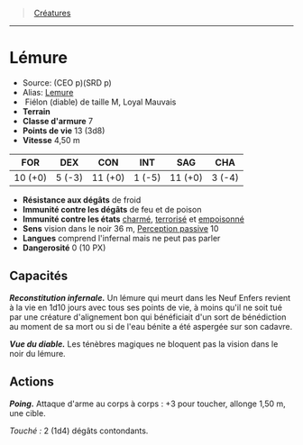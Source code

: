 ﻿> [Créatures](hd_monsters.md)

---

# Lémure

- Source: (CEO p)(SRD p)
- Alias: [Lemure](srd_monsters_lemure.md)
-  Fiélon (diable) de taille M, Loyal Mauvais
- **Terrain** 
- **Classe d'armure** 7
- **Points de vie** 13 (3d8)
- **Vitesse** 4,50 m

|FOR|DEX|CON|INT|SAG|CHA|
|---|---|---|---|---|---|
|10 (+0)| 5 (-3)|11 (+0)| 1 (-5)|11 (+0)| 3 (-4)|

- **Résistance aux dégâts** de froid
- **Immunité contre les dégâts** de feu et de poison
- **Immunité contre les états** [charmé](hd_conditions_charme.md), [terrorisé](hd_conditions_terrorise.md) et [empoisonné](hd_conditions_empoisonne.md)
- **Sens** vision dans le noir 36 m, [Perception passive](hd_abilities_dexterity_perception_passive.md) 10
- **Langues** comprend l'infernal mais ne peut pas parler
- **Dangerosité** 0 (10 PX)

## Capacités

**_Reconstitution infernale._** Un lémure qui meurt dans les Neuf Enfers revient à la vie en 1d10 jours avec tous ses points de vie, à moins qu'il ne soit tué par une créature d'alignement bon qui bénéficiait d'un sort de bénédiction au moment de sa mort ou si de l'eau bénite a été aspergée sur son cadavre.

**_Vue du diable._** Les ténèbres magiques ne bloquent pas la vision dans le noir du lémure.

## Actions

**_Poing._** Attaque d'arme au corps à corps : +3 pour toucher, allonge 1,50 m, une cible.

_Touché :_ 2 (1d4) dégâts contondants.

